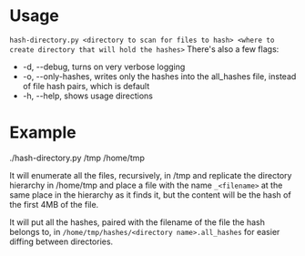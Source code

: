 Usage
=====
`hash-directory.py <directory to scan for files to hash> <where to create directory that will hold the hashes>`
There's also a few flags:
+ -d, --debug, turns on very verbose logging
+ -o, --only-hashes, writes only the hashes into the all_hashes file, instead of file hash pairs, which is default
+ -h, --help, shows usage directions

Example
=====
./hash-directory.py /tmp /home/tmp

It will enumerate all the files, recursively, in /tmp and replicate the directory hierarchy in /home/tmp and place a file with the name `_<filename>` at the same place in the hierarchy as it finds it, but the content will be the hash of the first 4MB of the file.

It will put all the hashes, paired with the filename of the file the hash belongs to, in `/home/tmp/hashes/<directory name>.all_hashes` for easier diffing between directories.
